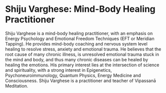 # Shiju Varghese: Mind-Body Healing Practitioner

Shiju Varghese is a mind-body healing practitioner, with an emphasis on Energy Psychology and Emotional Freedom Techniques (EFT or Meridian Tapping).
He provides mind-body coaching and nervous system level healing to resolve stress, anxiety and emotional trauma. 
He believes that the root cause of many chronic illness, is unresolved emotional trauma stuck in the mind and body, and thus many chronic diseases can be healed by healing the emotions. His primary interest lies at the intersection of science and spirituality, with a strong interest in Epigenetics, Psychoneuroimmunology, Quantum Physics, Energy Medicine and Consciousness. 
Shiju Varghese is a practitioner and teacher of Vipassanā Meditation.     
   
  
